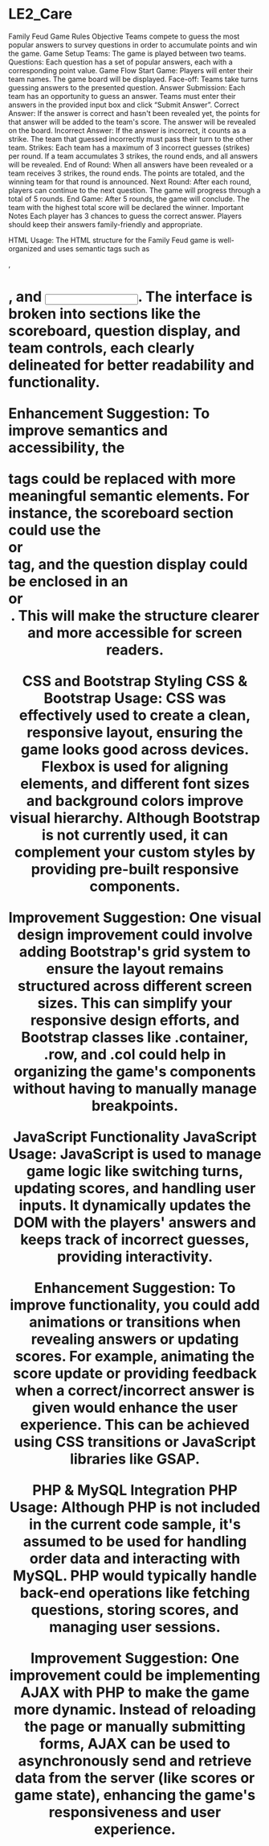# LE2_Care

Family Feud Game Rules
Objective
Teams compete to guess the most popular answers to survey questions in order to accumulate points and win the game.
Game Setup
Teams: The game is played between two teams.
Questions: Each question has a set of popular answers, each with a corresponding point value.
Game Flow
Start Game:
Players will enter their team names.
The game board will be displayed.
Face-off:
Teams take turns guessing answers to the presented question.
Answer Submission:
Each team has an opportunity to guess an answer.
Teams must enter their answers in the provided input box and click “Submit Answer”.
Correct Answer:
If the answer is correct and hasn't been revealed yet, the points for that answer will be added to the team's score.
The answer will be revealed on the board.
Incorrect Answer:
If the answer is incorrect, it counts as a strike.
The team that guessed incorrectly must pass their turn to the other team.
Strikes:
Each team has a maximum of 3 incorrect guesses (strikes) per round.
If a team accumulates 3 strikes, the round ends, and all answers will be revealed.
End of Round:
When all answers have been revealed or a team receives 3 strikes, the round ends.
The points are totaled, and the winning team for that round is announced.
Next Round:
After each round, players can continue to the next question.
The game will progress through a total of 5 rounds.
End Game:
After 5 rounds, the game will conclude.
The team with the highest total score will be declared the winner.
Important Notes
Each player has 3 chances to guess the correct answer.
Players should keep their answers family-friendly and appropriate.


HTML Usage:
The HTML structure for the Family Feud game is well-organized and uses semantic tags such as <div>, <h1>, and <input>. The interface is broken into sections like the scoreboard, question display, and team controls, each clearly delineated for better readability and functionality.

Enhancement Suggestion:
To improve semantics and accessibility, the <div> tags could be replaced with more meaningful semantic elements. For instance, the scoreboard section could use the <section> or <aside> tag, and the question display could be enclosed in an <article> or <header>. This will make the structure clearer and more accessible for screen readers.

CSS and Bootstrap Styling
CSS & Bootstrap Usage:
CSS was effectively used to create a clean, responsive layout, ensuring the game looks good across devices. Flexbox is used for aligning elements, and different font sizes and background colors improve visual hierarchy. Although Bootstrap is not currently used, it can complement your custom styles by providing pre-built responsive components.

Improvement Suggestion:
One visual design improvement could involve adding Bootstrap's grid system to ensure the layout remains structured across different screen sizes. This can simplify your responsive design efforts, and Bootstrap classes like .container, .row, and .col could help in organizing the game's components without having to manually manage breakpoints.

JavaScript Functionality
JavaScript Usage:
JavaScript is used to manage game logic like switching turns, updating scores, and handling user inputs. It dynamically updates the DOM with the players' answers and keeps track of incorrect guesses, providing interactivity.

Enhancement Suggestion:
To improve functionality, you could add animations or transitions when revealing answers or updating scores. For example, animating the score update or providing feedback when a correct/incorrect answer is given would enhance the user experience. This can be achieved using CSS transitions or JavaScript libraries like GSAP.

PHP & MySQL Integration
PHP Usage:
Although PHP is not included in the current code sample, it's assumed to be used for handling order data and interacting with MySQL. PHP would typically handle back-end operations like fetching questions, storing scores, and managing user sessions.

Improvement Suggestion:
One improvement could be implementing AJAX with PHP to make the game more dynamic. Instead of reloading the page or manually submitting forms, AJAX can be used to asynchronously send and retrieve data from the server (like scores or game state), enhancing the game's responsiveness and user experience.






